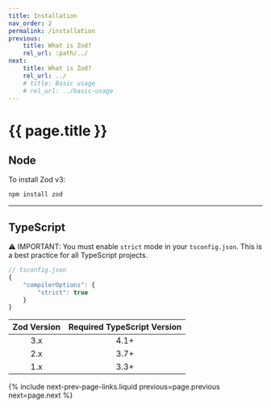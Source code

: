 ```yaml
---
title: Installation
nav_order: 2
permalink: /installation
previous:
    title: What is Zod?
    rel_url: :path/../
next:
    title: What is Zod?
    rel_url: ../
    # title: Basic usage
    # rel_url: ../basic-usage
---
```


# {{ page.title }}

## Node
To install Zod v3:

```sh
npm install zod
```

---

## TypeScript
⚠️ IMPORTANT: You must enable `strict` mode in your `tsconfig.json`. This is a best practice for all TypeScript projects.

```ts
// tsconfig.json
{
    "compilerOptions": {
        "strict": true
    }
}
```

| Zod Version | Required TypeScript Version |
| :--: | :--: |
| 3.x | 4.1+ |
| 2.x | 3.7+ |
| 1.x | 3.3+ |

{% include next-prev-page-links.liquid previous=page.previous next=page.next %}